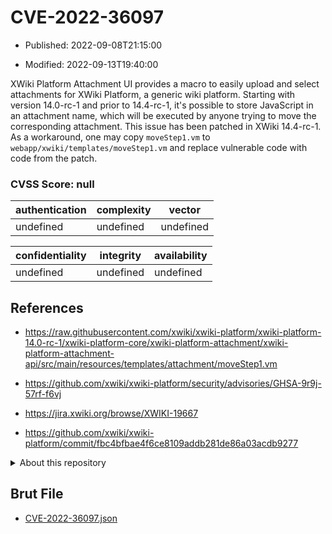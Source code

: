 # CVE-2022-36097

- Published: 2022-09-08T21:15:00

- Modified: 2022-09-13T19:40:00

XWiki Platform Attachment UI provides a macro to easily upload and select attachments for XWiki Platform, a generic wiki platform. Starting with version 14.0-rc-1 and prior to 14.4-rc-1, it's possible to store JavaScript in an attachment name, which will be executed by anyone trying to move the corresponding attachment. This issue has been patched in XWiki 14.4-rc-1. As a workaround, one may copy `moveStep1.vm` to `webapp/xwiki/templates/moveStep1.vm` and replace vulnerable code with code from the patch.

### CVSS Score: **null**

| authentication | complexity | vector |
| --- | --- | --- |
| undefined | undefined | undefined |

| confidentiality | integrity | availability |
| --- | --- | --- |
| undefined | undefined | undefined |

## References

* https://raw.githubusercontent.com/xwiki/xwiki-platform/xwiki-platform-14.0-rc-1/xwiki-platform-core/xwiki-platform-attachment/xwiki-platform-attachment-api/src/main/resources/templates/attachment/moveStep1.vm

* https://github.com/xwiki/xwiki-platform/security/advisories/GHSA-9r9j-57rf-f6vj

* https://jira.xwiki.org/browse/XWIKI-19667

* https://github.com/xwiki/xwiki-platform/commit/fbc4bfbae4f6ce8109addb281de86a03acdb9277

<details>
<summary>About this repository</summary> 

  This repository is part of the project [Live Hack CVE](https://github.com/Live-Hack-CVE). Main website can be found [www.live-hack.org](https://www.live-hack.org) 
  
  Made by [Sn0wAlice](https://github.com/Sn0wAlice) for the people that care about security and need to have a feed of the latest CVEs. Hope you enjoy it, don't forget to star the repo and follow me on [Twitter](https://twitter.com/Sn0wAlice) and [Github](https://github.com/Sn0wAlice). And that is my [personnal website](https://www.alice-snow.me/)

  - [Home Page](https://github.com/Live-Hack-CVE)
  - [Framework](https://github.com/Live-Hack-CVE/cve-framework)
  - [CVE database](https://github.com/Live-Hack-CVE/full_database)
  - [Changelog](https://github.com/Live-Hack-CVE/Changelog)
</details>

## Brut File

* [CVE-2022-36097.json](https://raw.githubusercontent.com/Live-Hack-CVE/full_database/main/cves/2022/CVE-2022-36097.json)

